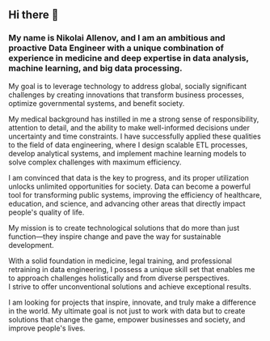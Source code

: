 ## Hi there 👋

<!--
**NickAllenov-DE/NickAllenov-DE** is a ✨ _special_ ✨ repository because its `README.md` (this file) appears on your GitHub profile.

Here are some ideas to get you started:

- 🔭 I’m currently working on ...
- 🌱 I’m currently learning ...
- 👯 I’m looking to collaborate on ...
- 🤔 I’m looking for help with ...
- 💬 Ask me about ...
- 📫 How to reach me: ...
- 😄 Pronouns: ...
- ⚡ Fun fact: ...
-->

### My name is Nikolai Allenov, and I am an ambitious and proactive Data Engineer with a unique combination of experience in medicine and deep expertise in data analysis, machine learning, and big data processing.  
My goal is to leverage technology to address global, socially significant challenges by creating innovations that transform business processes, optimize governmental systems, and benefit society.  

My medical background has instilled in me a strong sense of responsibility, attention to detail, and the ability to make well-informed decisions under uncertainty and time constraints. I have successfully applied these qualities to the field of data engineering, where I design scalable ETL processes, develop analytical systems, and implement machine learning models to solve complex challenges with maximum efficiency.  

I am convinced that data is the key to progress, and its proper utilization unlocks unlimited opportunities for society. Data can become a powerful tool for transforming public systems, improving the efficiency of healthcare, education, and science, and advancing other areas that directly impact people's quality of life.  

My mission is to create technological solutions that do more than just function—they inspire change and pave the way for sustainable development.  

With a solid foundation in medicine, legal training, and professional retraining in data engineering, I possess a unique skill set that enables me to approach challenges holistically and from diverse perspectives.  
I strive to offer unconventional solutions and achieve exceptional results.  

I am looking for projects that inspire, innovate, and truly make a difference in the world. My ultimate goal is not just to work with data but to create solutions that change the game, empower businesses and society, and improve people's lives.
